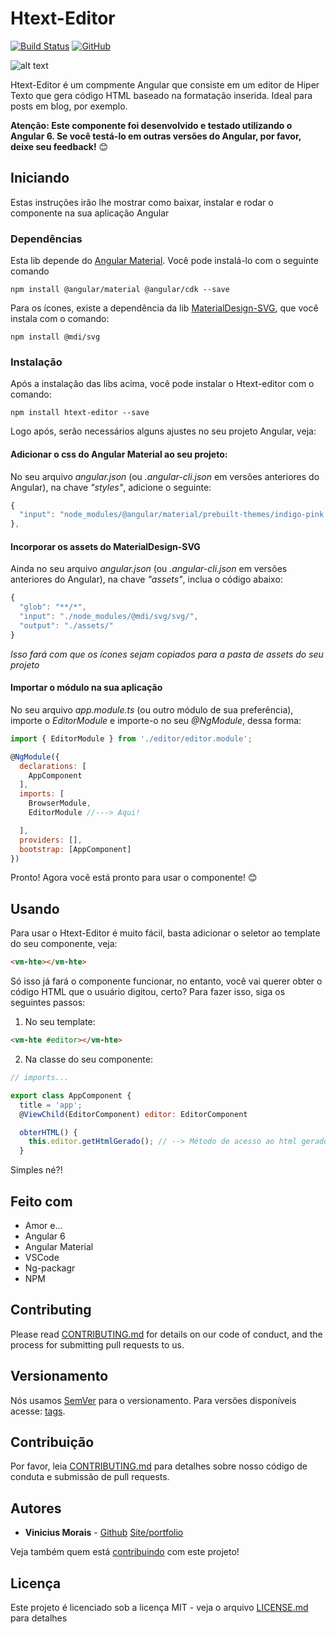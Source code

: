 # Htext-Editor
[![Build Status](https://travis-ci.org/moraisvinny/htext-editor.svg?branch=master)](https://travis-ci.org/moraisvinny/htext-editor)      [![GitHub](https://img.shields.io/github/license/mashape/apistatus.svg)](https://opensource.org/licenses/MIT)

![alt text](https://res.cloudinary.com/moraisvinny-com/image/upload/v1533331725/htext-editor.png "Exemplo de utilização")


Htext-Editor é um compmente Angular que consiste em um editor de Hiper Texto que gera código HTML baseado na formatação inserida.
Ideal para posts em blog, por exemplo.

__Atenção: Este componente foi desenvolvido e testado utilizando o Angular 6. Se você testá-lo em outras versões do Angular, por favor, deixe seu feedback!__ :blush:

## Iniciando

Estas instruções irão lhe mostrar como baixar, instalar e rodar o componente na sua aplicação Angular

### Dependências

Esta lib depende do [Angular Material](https://material.angular.io/). Você pode instalá-lo com o seguinte comando

```
npm install @angular/material @angular/cdk --save
```
Para os ícones, existe a dependência da lib [MaterialDesign-SVG](https://github.com/Templarian/MaterialDesign-SVG), que você instala com o comando:
```
npm install @mdi/svg
```

### Instalação

Após a instalação das libs acima, você pode instalar o Htext-editor com o comando:


```
npm install htext-editor --save
```

Logo após, serão necessários alguns ajustes no seu projeto Angular, veja:

#### Adicionar o css do Angular Material ao seu projeto:

No seu arquivo _angular.json_ (ou _.angular-cli.json_ em versões anteriores do Angular), na chave _"styles"_, adicione o seguinte:

```javascript 
{
  "input": "node_modules/@angular/material/prebuilt-themes/indigo-pink.css"
},
```

#### Incorporar os assets do MaterialDesign-SVG

Ainda no seu arquivo _angular.json_ (ou _.angular-cli.json_ em versões anteriores do Angular), na chave _"assets"_, inclua o código abaixo:

```javascript
{
  "glob": "**/*",
  "input": "./node_modules/@mdi/svg/svg/",
  "output": "./assets/"
}
```
_Isso fará com que os ícones sejam copiados para a pasta de assets do seu projeto_

#### Importar o módulo na sua aplicação

No seu arquivo _app.module.ts_ (ou outro módulo de sua preferência), importe o _EditorModule_ e importe-o no seu _@NgModule_, dessa forma:

```javascript
import { EditorModule } from './editor/editor.module';

@NgModule({
  declarations: [
    AppComponent
  ],
  imports: [
    BrowserModule,
    EditorModule //---> Aqui!

  ],
  providers: [],
  bootstrap: [AppComponent]
})

```

Pronto! Agora você está pronto para usar o componente! :blush:

## Usando

Para usar o Htext-Editor é muito fácil, basta adicionar o seletor ao template do seu componente, veja:

```html
<vm-hte></vm-hte>
```
Só isso já fará o componente funcionar, no entanto, você vai querer obter o código HTML que o usuário digitou, certo?
Para fazer isso, siga os seguintes passos:

1. No seu template:

```html
<vm-hte #editor></vm-hte>
```

2. Na classe do seu componente:

```javascript
// imports...

export class AppComponent {
  title = 'app';
  @ViewChild(EditorComponent) editor: EditorComponent

  obterHTML() {
    this.editor.getHtmlGerado(); // --> Método de acesso ao html gerado
  }
```

Simples né?! 


## Feito com

* Amor e...
* Angular 6
* Angular Material
* VSCode
* Ng-packagr
* NPM

## Contributing

Please read [CONTRIBUTING.md](https://gist.github.com/PurpleBooth/b24679402957c63ec426) for details on our code of conduct, and the process for submitting pull requests to us.

## Versionamento

Nós usamos [SemVer](http://semver.org/) para o versionamento. Para versões disponíveis acesse: [tags](https://github.com/moraisvinny/htext-editor/tags). 

## Contribuição

Por favor, leia [CONTRIBUTING.md](https://gist.github.com/moraisvinny/95eee19a4d0f43e97f97fae567c7e3d0) para detalhes sobre nosso código de conduta e submissão de pull requests.

## Autores

* **Vinicius Morais** - [Github](https://github.com/moraisvinny) [Site/portfolio](https://moraisvinny.com/)

Veja também quem está [contribuindo](https://github.com/moraisvinny/htext-editor/graphs/contributors) com este projeto!

## Licença

Este projeto é licenciado sob a licença MIT - veja o arquivo [LICENSE.md](LICENSE.md) para detalhes
